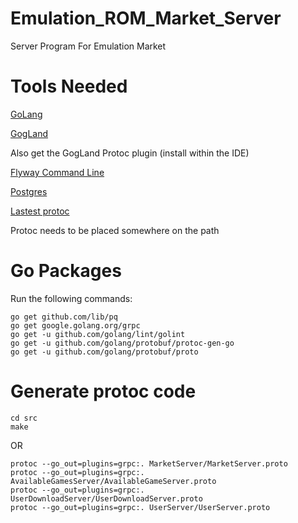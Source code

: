 # Emulation_ROM_Market_Server
Server Program For Emulation Market

# Tools Needed

[GoLang](https://golang.org/)

[GogLand](https://www.jetbrains.com/go/)

Also get the GogLand Protoc plugin (install within the IDE)

[Flyway Command Line](https://flywaydb.org)

[Postgres](https://www.postgresql.org/download/)

[Lastest protoc](https://github.com/google/protobuf/releases)

Protoc needs to be placed somewhere on the path

# Go Packages

Run the following commands:

```
go get github.com/lib/pq
go get google.golang.org/grpc
go get -u github.com/golang/lint/golint
go get -u github.com/golang/protobuf/protoc-gen-go
go get -u github.com/golang/protobuf/proto
```
# Generate protoc code

```
cd src
make
```

OR

```
protoc --go_out=plugins=grpc:. MarketServer/MarketServer.proto
protoc --go_out=plugins=grpc:. AvailableGamesServer/AvailableGameServer.proto
protoc --go_out=plugins=grpc:. UserDownloadServer/UserDownloadServer.proto
protoc --go_out=plugins=grpc:. UserServer/UserServer.proto
```
